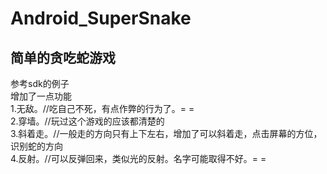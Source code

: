 # Android_SuperSnake
<h2>简单的贪吃蛇游戏</h2>
参考sdk的例子<br>
增加了一点功能<br>
1.无敌。//吃自己不死，有点作弊的行为了。= =<br>
2.穿墙。//玩过这个游戏的应该都清楚的<br>
3.斜着走。//一般走的方向只有上下左右，增加了可以斜着走，点击屏幕的方位，识别蛇的方向<br>
4.反射。//可以反弹回来，类似光的反射。名字可能取得不好。= = <br>
